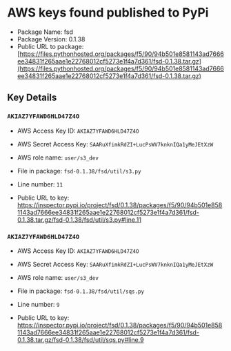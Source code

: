 # AWS keys found published to PyPi

* Package Name: fsd
* Package Version: 0.1.38
* Public URL to package: [https://files.pythonhosted.org/packages/f5/90/94b501e8581143ad7666ee34831f265aae1e22768012cf5273e1f4a7d361/fsd-0.1.38.tar.gz](https://files.pythonhosted.org/packages/f5/90/94b501e8581143ad7666ee34831f265aae1e22768012cf5273e1f4a7d361/fsd-0.1.38.tar.gz)

## Key Details

### `AKIAZ7YFAWD6HLD47Z4O`

* AWS Access Key ID: `AKIAZ7YFAWD6HLD47Z4O`
* AWS Secret Access Key: `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` 
* AWS role name: `user/s3_dev`
* File in package: `fsd-0.1.38/fsd/util/s3.py`
* Line number: `11`

* Public URL to key: https://inspector.pypi.io/project/fsd/0.1.38/packages/f5/90/94b501e8581143ad7666ee34831f265aae1e22768012cf5273e1f4a7d361/fsd-0.1.38.tar.gz/fsd-0.1.38/fsd/util/s3.py#line.11



### `AKIAZ7YFAWD6HLD47Z4O`

* AWS Access Key ID: `AKIAZ7YFAWD6HLD47Z4O`
* AWS Secret Access Key: `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` 
* AWS role name: `user/s3_dev`
* File in package: `fsd-0.1.38/fsd/util/sqs.py`
* Line number: `9`

* Public URL to key: https://inspector.pypi.io/project/fsd/0.1.38/packages/f5/90/94b501e8581143ad7666ee34831f265aae1e22768012cf5273e1f4a7d361/fsd-0.1.38.tar.gz/fsd-0.1.38/fsd/util/sqs.py#line.9


